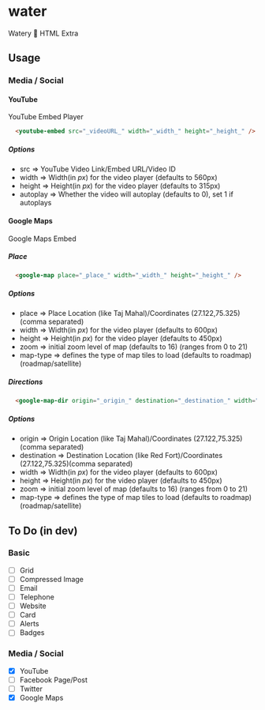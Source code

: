 # water

Watery :ocean: HTML Extra

## Usage

### Media / Social

#### YouTube

YouTube Embed Player

```html
  <youtube-embed src="_videoURL_" width="_width_" height="_height_" />
```

##### Options

* src => YouTube Video Link/Embed URL/Video ID
* width => Width(in _px_) for the video player (defaults to 560px)
* height => Height(in _px_) for the video player (defaults to 315px)
* autoplay => Whether the video will autoplay (defaults to 0), set 1 if autoplays

#### Google Maps

Google Maps Embed

##### Place

```html
  <google-map place="_place_" width="_width_" height="_height_" />
```

##### Options

* place => Place Location (like Taj Mahal)/Coordinates (27.122,75.325)(comma separated)
* width => Width(in _px_) for the video player (defaults to 600px)
* height => Height(in _px_) for the video player (defaults to 450px)
* zoom => initial zoom level of map (defaults to 16) (ranges from 0 to 21)
* map-type => defines the type of map tiles to load (defaults to roadmap) (roadmap/satellite)

##### Directions

```html
  <google-map-dir origin="_origin_" destination="_destination_" width="_width_" height="_height_" />
```

##### Options

* origin => Origin Location (like Taj Mahal)/Coordinates (27.122,75.325)(comma separated)
* destination => Destination Location (like Red Fort)/Coordinates (27.122,75.325)(comma separated)
* width => Width(in _px_) for the video player (defaults to 600px)
* height => Height(in _px_) for the video player (defaults to 450px)
* zoom => initial zoom level of map (defaults to 16) (ranges from 0 to 21)
* map-type => defines the type of map tiles to load (defaults to roadmap) (roadmap/satellite)

## To Do (in dev)

### Basic

* [ ] Grid  
* [ ] Compressed Image
* [ ] Email
* [ ] Telephone
* [ ] Website
* [ ] Card
* [ ] Alerts
* [ ] Badges

### Media / Social

* [X] YouTube
* [ ] Facebook Page/Post
* [ ] Twitter
* [X] Google Maps
